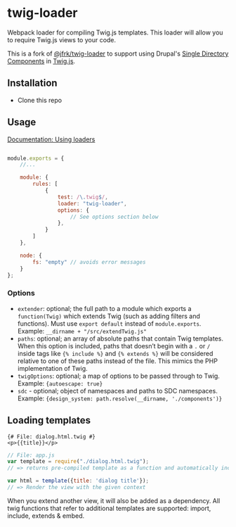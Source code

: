 # twig-loader
Webpack loader for compiling Twig.js templates. This loader will allow you to require Twig.js views to your code.

This is a fork of [@jfrk/twig-loader](https://github.com/jfrk/twig-loader) to support using Drupal's [Single Directory Components](https://www.drupal.org/docs/develop/theming-drupal/using-single-directory-components) in [Twig.js](https://github.com/twigjs/twig.js). 

## Installation

- Clone this repo

## Usage

[Documentation: Using loaders](http://webpack.github.io/docs/using-loaders.html?branch=master)

``` javascript

module.exports = {
    //...

    module: {
        rules: [
            {
                test: /\.twig$/,
                loader: "twig-loader",
                options: {
                    // See options section below
                },
            }
        ]
    },

    node: {
        fs: "empty" // avoids error messages
    }
};
```

### Options

- `extender`: optional; the full path to a module which exports a `function(Twig)`
  which extends Twig (such as adding filters and functions). Must use `export default` instead of `module.exports`.
  Example: `__dirname + "/src/extendTwig.js"`
- `paths`: optional; an array of absolute paths that contain Twig templates. When this option is included, paths that doesn’t begin with a `.` or `/` inside tags like `{% include %}` and `{% extends %}` will be considered relative to one of these paths instead of the file. This mimics the PHP implementation of Twig.
- `twigOptions`: optional; a map of options to be passed through to Twig.
  Example: `{autoescape: true}`
 - `sdc` - optional; object of namespaces and paths to SDC namespaces. Example: `{design_system: path.resolve(__dirname, './components')}`

## Loading templates

```twig
{# File: dialog.html.twig #}
<p>{{title}}</p>
```

```javascript
// File: app.js
var template = require("./dialog.html.twig");
// => returns pre-compiled template as a function and automatically includes Twig.js to your project

var html = template({title: 'dialog title'});
// => Render the view with the given context

```

When you extend another view, it will also be added as a dependency. All twig functions that refer to additional templates are supported: import, include, extends & embed.
